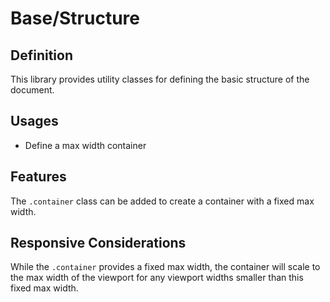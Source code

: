 # Base/Structure

## Definition

This library provides utility classes for defining the basic structure of the document.

## Usages

* Define a max width container

## Features

The `.container` class can be added to create a container with a fixed max width.

## Responsive Considerations

While the `.container` provides a fixed max width, the container will scale to the max
width of the viewport for any viewport widths smaller than this fixed max width.